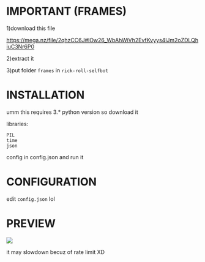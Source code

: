 # IMPORTANT (FRAMES)

1)download this file

https://mega.nz/file/2qhzCC6J#lOw26_WbAhWiVh2EvfKvyys4lJm2oZDLQhiuC3Nr6P0



2)extract it

3)put folder `frames` in `rick-roll-selfbot`

# INSTALLATION

umm this requires 3.* python version so download it

libraries:
```
PIL
time
json
```

config in config.json and run it

# CONFIGURATION

edit `config.json` lol

# PREVIEW

<img src="https://cdn.upload.systems/uploads/RLjj5Uhu.gif"/>

it may slowdown becuz of rate limit XD
